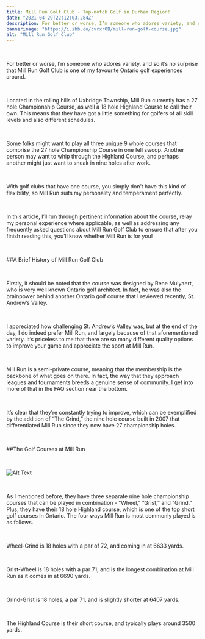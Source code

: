 ```yaml
---
title: Mill Run Golf Club - Top-notch Golf in Durham Region!
date: "2021-04-29T22:12:03.284Z"
description: For better or worse, I’m someone who adores variety, and so it’s no surprise that Mill Run Golf Club is one of my favourite Ontario golf experiences around. 
bannerimage: "https://i.ibb.co/cvrxr0B/mill-run-golf-course.jpg"
alt: "Mill Run Golf Club"
---
```


<br/>

For better or worse, I’m someone who adores variety, and so it’s no surprise that Mill Run Golf Club is one of my favourite Ontario golf experiences around. 

<br/>

Located in the rolling hills of Uxbridge Township, Mill Run currently has a 27 hole Championship Course, as well a 18 hole Highland Course to call their own. This means that they have got a little something for golfers of all skill levels and also different schedules. 

<br/>

Some folks might want to play all three unique 9 whole courses that comprise the 27 hole Championship Course in one fell swoop. Another person may want to whip through the Highland Course, and perhaps another might just want to sneak in nine holes after work. 

<br/>

With golf clubs that have one course, you simply don’t have this kind of flexibility, so Mill Run suits my personality and temperament perfectly. 

<br/>

In this article, I’ll run through pertinent information about the course, relay my personal experience where applicable, as well as addressing any frequently asked questions about Mill Run Golf Club to ensure that after you finish reading this, you’ll know whether Mill Run is for you!

<br/>

##A Brief History of Mill Run Golf Club 

<br/>

Firstly, it should be noted that the course was designed by Rene Mulyaert, who is very well known Ontario golf architect. In fact, he was also the brainpower behind another Ontario golf course that I reviewed recently, St. Andrew’s Valley. 

<br/>

I appreciated how challenging St. Andrew’s Valley was, but at the end of the day, I do indeed prefer Mill Run, and largely because of that aforementioned variety. It’s priceless to me that there are so many different quality options to improve your game and appreciate the sport at Mill Run. 

<br/>

Mill Run is a semi-private course, meaning that the membership is the backbone of what goes on there. In fact, the way that they approach leagues and tournaments breeds a genuine sense of community. I get into more of that in the FAQ section near the bottom. 

<br/>

It’s clear that they’re constantly trying to improve, which can be exemplified by the addition of “The Grind,” the nine hole course built in 2007 that differentiated Mill Run since they now have 27 championship holes. 

<br/>

##The Golf Courses at Mill Run

<br/>

![Alt Text](https://images.squarespace-cdn.com/content/v1/5856bc666a49634cd55b0ba9/1610555775309-V5WFEWZCFBLE11E1WVTL/ke17ZwdGBToddI8pDm48kIIFsYAJJX10OgNkc4SuD20UqsxRUqqbr1mOJYKfIPR7LoDQ9mXPOjoJoqy81S2I8N_N4V1vUb5AoIIIbLZhVYxCRW4BPu10St3TBAUQYVKce0j9vvU4chI_bB_CjBNrJapSKkBorzMUDpE1NYw5XxnDgGKGBETQKcT3bo-auxwM/mill+run+golf+club+-+uxbridge%2C+ontario.jpg?format=1000w "Golf")

<br/>

As I mentioned before, they have three separate nine hole championship courses that can be played in combination - “Wheel,” “Grist,” and “Grind.” Plus, they have their 18 hole Highland course, which is one of the top short golf courses in Ontario. The four ways Mill Run is most commonly played is as follows. 

<br/>

Wheel-Grind is 18 holes with a par of 72, and coming in at 6633 yards.

<br/>

Grist-Wheel is 18 holes with a par 71, and is the longest combination at Mill Run as it comes in at 6690 yards. 

<br/>

Grind-Grist is 18 holes, a par 71, and is slightly shorter at 6407 yards. 

<br/>

The Highland Course is their short course, and typically plays around 3500 yards. 

<br/>
